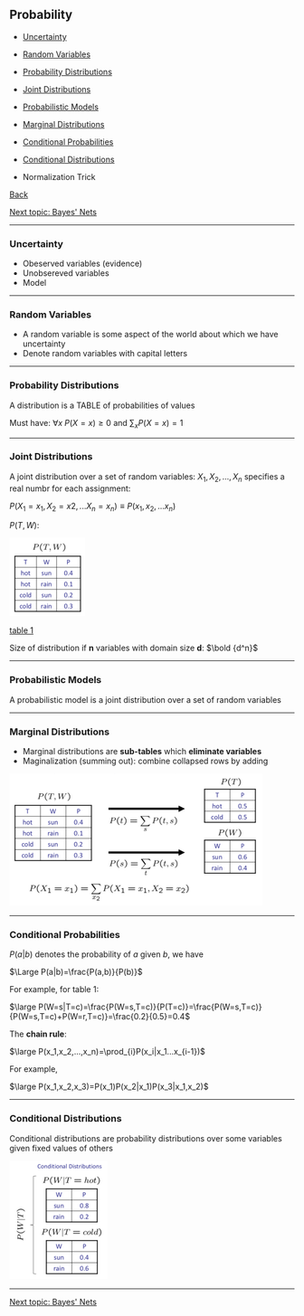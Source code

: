 ## Probability

- [Uncertainty](#uncertainty)

- [Random Variables](#random-variables)

- [Probability Distributions](#probability-distributions)

- [Joint Distributions](#joint-distributions)

- [Probabilistic Models](#probabilistic-models)

- [Marginal Distributions](#marginal-distributions)

- [Conditional Probabilities](#conditional-probabilities)

- [Conditional Distributions](#conditional-distributions)

- Normalization Trick

  

[Back](../README.md)

[Next topic: Bayes' Nets](bayes_nets.md)

---

### Uncertainty

- Obeserved variables (evidence)
- Unobsereved variables
- Model

---

### Random Variables

- A random variable is some aspect of the world about which we have uncertainty
- Denote random variables with capital letters

---

### Probability Distributions

A distribution is a TABLE of probabilities of values

Must have: $\forall x \; P(X=x)\geq 0$ and $\sum_x P(X=x)=1$

---

### Joint Distributions

A joint distribution over a set of random variables: $X_1,X_2,...,X_n$ specifies a real numbr for each assignment:

$P(X_1=x_1,X_2=x2,...X_n=x_n) \equiv P(x_1,x_2,...x_n)$

$P(T,W)$:

<img src="image/l12p0.png" style="zoom:50%;" />


[table 1](table-1)

Size of distribution if **n** variables with domain size **d**: $\bold {d^n}$

---

### Probabilistic Models

A probabilistic model is a joint distribution over a set of random variables

---

### Marginal Distributions

- Marginal distributions are **sub-tables** which **eliminate variables**
- Maginalization (summing out): combine collapsed rows by adding

<img src="image/l12p1.png" style="zoom: 50%;" />

---

### Conditional Probabilities

$P(a|b)$ denotes the probability of $a$ given $b$, we have

$\Large P(a|b)=\frac{P(a,b)}{P(b)}$

For example, for table 1: 

$\large P(W=s|T=c)=\frac{P(W=s,T=c)}{P(T=c)}=\frac{P(W=s,T=c)}{P(W=s,T=c)+P(W=r,T=c)}=\frac{0.2}{0.5}=0.4$

The **chain rule**:

$\large P(x_1,x_2,...,x_n)=\prod_{i}P(x_i|x_1...x_{i-1})$

For example,

$\large P(x_1,x_2,x_3)=P(x_1)P(x_2|x_1)P(x_3|x_1,x_2)$

---

### Conditional Distributions

Conditional distributions are probability distributions over some variables given fixed values of others

<img src="image/l12p2.png" style="zoom:50%;" />

---

[Next topic: Bayes' Nets](bayes_nets.md)

